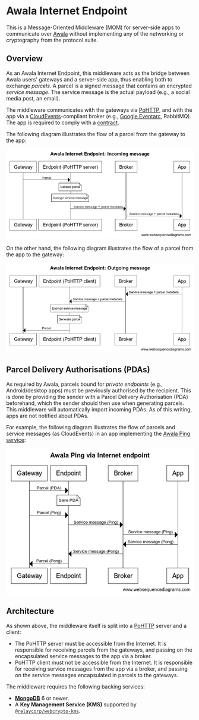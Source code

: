 # Awala Internet Endpoint

This is a Message-Oriented Middleware (MOM) for server-side apps to communicate over [Awala](https://awala.network) without implementing any of the networking or cryptography from the protocol suite.

## Overview

As an Awala Internet Endpoint, this middleware acts as the bridge between Awala users' gateways and a server-side app, thus enabling both to exchange _parcels_. A parcel is a signed message that contains an encrypted _service message_. The service message is the actual payload (e.g., a social media post, an email).

The middleware communicates with the gateways via [PoHTTP](https://specs.awala.network/RS-007), and with the app via a [CloudEvents](https://cloudevents.io)-compliant broker (e.g., [Google Eventarc](https://cloud.google.com/eventarc/docs/overview), RabbitMQ). The app is required to comply with a [contract](./app-contract.md).

The following diagram illustrates the flow of a parcel from the gateway to the app:

![](assets/diagram-incoming-message.png)

On the other hand, the following diagram illustrates the flow of a parcel from the app to the gateway:

![](assets/diagram-outgoing-message.png)

## Parcel Delivery Authorisations (PDAs)

As required by Awala, parcels bound for _private endpoints_ (e.g., Android/desktop apps) must be previously authorised by the recipient. This is done by providing the sender with a Parcel Delivery Authorisation (PDA) beforehand, which the sender should then use when generating parcels. This middleware will automatically import incoming PDAs. As of this writing, apps are not notified about PDAs.

For example, the following diagram illustrates the flow of parcels and service messages (as CloudEvents) in an app implementing the [Awala Ping service](https://specs.awala.network/RS-014):

![](./assets/diagram-ping.png)

## Architecture

As shown above, the middleware itself is split into a [PoHTTP](https://specs.awala.network/RS-007) server and a client:

- The PoHTTP server must be accessible from the Internet. It is responsible for receiving parcels from the gateways, and passing on the encapsulated service messages to the app via a broker.
- PoHTTP client must not be accessible from the Internet. It is responsible for receiving service messages from the app via a broker, and passing on the service messages encapsulated in parcels to the gateways.

The middleware requires the following backing services:

- [**MongoDB**](https://www.mongodb.com) 6 or newer.
- A **Key Management Service (KMS)** supported by [`@relaycorp/webcrypto-kms`](https://www.npmjs.com/package/@relaycorp/webcrypto-kms).
